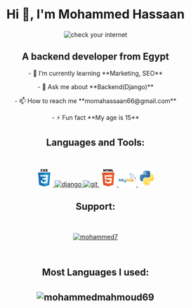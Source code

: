 <h1 align="center">Hi 👋, I'm Mohammed Hassaan</h1>

<p align="center"><img align="center" hight="450" width="650" src="https://img.freepik.com/premium-vector/programmer-work-workspace-office-concept_163786-50.jpg" alt="check your internet"></p>

<h2 align="center">A backend developer from Egypt </h2>



<p align="center">- 🌱 I’m currently learning **Marketing, SEO**</p>

<p align="center">- 💬 Ask me about **Backend(Django)**</p>

<p align="center">- 📫 How to reach me **momahassaan66@gmail.com**</p>

<p align="center">- ⚡ Fun fact **My age is 15**</p>


<h2 align="center" align="left">Languages and Tools:</h2>

<br>

<p align="center"> <a href="https://www.w3schools.com/css/" target="_blank" rel="noreferrer"> <img src="https://raw.githubusercontent.com/devicons/devicon/master/icons/css3/css3-original-wordmark.svg" alt="css3" width="40" height="40"/> </a> <a href="https://www.djangoproject.com/" target="_blank" rel="noreferrer"> <img src="https://cdn.worldvectorlogo.com/logos/django.svg" alt="django" width="40" height="40"/> </a> </a> <a href="https://git-scm.com/" target="_blank" rel="noreferrer"> <img src="https://www.vectorlogo.zone/logos/git-scm/git-scm-icon.svg" alt="git" width="40" height="40"/> </a> <a href="https://www.w3.org/html/" target="_blank" rel="noreferrer"> <img src="https://raw.githubusercontent.com/devicons/devicon/master/icons/html5/html5-original-wordmark.svg" alt="html5" width="40" height="40"/> </a> <a href="https://www.mysql.com/" target="_blank" rel="noreferrer"> <img src="https://raw.githubusercontent.com/devicons/devicon/master/icons/mysql/mysql-original-wordmark.svg" alt="mysql" width="40" height="40"/> </a> <a href="https://www.python.org" target="_blank" rel="noreferrer"> <img src="https://raw.githubusercontent.com/devicons/devicon/master/icons/python/python-original.svg" alt="python" width="40" height="40"/> </a> </p>


<h2 align="center">Support:</h2>
<br>
<a href="https://www.buymeacoffee.com/mohammed7"> <p align="center"> <img src="https://cdn.buymeacoffee.com/buttons/v2/default-yellow.png" height="50" width="210" alt="mohammed7" /> </p> </a>

<br>

<h2 align="center">Most Languages I used: <h2>
<p align="center"> <img align="center" src="https://github-readme-stats.vercel.app/api/top-langs?username=mohammedmahmoud69&show_icons=true&locale=en&layout=compact" alt="mohammedmahmoud69" /></p>


</p>
